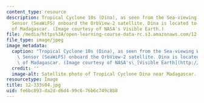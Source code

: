 ```yaml
---
content_type: resource
description: Tropical Cyclone 10s (Dina), as seen from the Sea-viewing Wide-Field-of-View
  Sensor (SeaWiFS) onboard the OrbView-2 satellite. Dina is located to the southeast
  of Madagascar. (Image courtesy of NASA's Visible Earth.)
file: /media/https%3A/open-learning-course-data-rc.s3.amazonaws.com/12-333-atmospheric-and-ocean-circulations-spring-2004/fe6bc893da2dd6d499c676b6c749c8b8_12-333s04.jpg
file_type: image/jpeg
image_metadata:
  caption: "Tropical Cyclone 10s (Dina), as seen from the Sea-viewing Wide-Field-of-View\
    \ Sensor (SeaWiFS) onboard the OrbView-2 satellite. Dina is located to the southeast\
    \ of Madagascar. (Image courtesy of NASA's\_[Visible Earth](http://visibleearth.nasa.gov/).)"
  credit: ''
  image-alt: Satellite photo of Tropical Cyclone Dina near Madagascar.
resourcetype: Image
title: 12-333s04.jpg
uid: fe6bc893-da2d-d6d4-99c6-76b6c749c8b8
---
```

